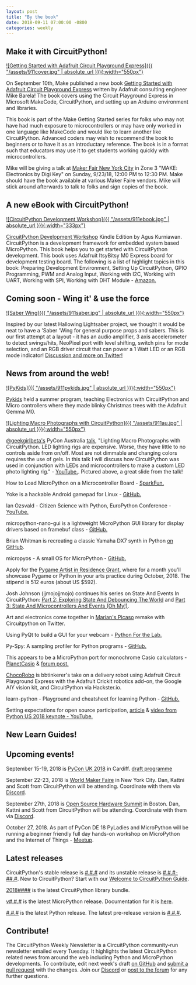 ```yaml
---
layout: post
title: "By the book"
date: 2018-09-11 07:00:00 -0800
categories: weekly
---
```


## Make it with CircuitPython!

[![Getting Started with Adafruit Circuit Playground Express]({{ "/assets/911cover.jpg" | absolute_url }}){:width="550px"}](https://www.amazon.com/gp/product/1680454889/)

On September 10th, Make published a new book [Getting Started with Adafruit Circuit Playground Express](https://www.amazon.com/gp/product/1680454889/) written by Adafruit consulting engineer Mike Barela! The book covers using the Circuit Playground Express in Microsoft MakeCode, CircuitPython, and setting up an Arduino environment and libraries.

This book is part of the Make Getting Started series for folks who may not have had much exposure to microcontrollers or may have only worked in one language like MakeCode and would like to learn another like CircuitPython. Advanced coders may wish to recommend the book to beginners or to have it as an introductary reference. The book is in a format such that educators may use it to get students working quickly with microcontrollers.

Mike will be giving a talk at [Maker Fair New York City](https://makerfaire.com/new-york/) in Zone 3 "MAKE: Electronics by Digi Key" on Sunday, 9/23/18, 12:00 PM to 12:30 PM. Make should have the book available at various Maker Faire vendors. Mike will stick around afterwards to talk to folks and sign copies of the book. 

## A new eBook with CircuitPython!

[![CircuitPython Development Workshop]({{ "/assets/911ebook.jpg" | absolute_url }}){:width="333px"}](https://www.amazon.com/CircuitPython-Development-Workshop-Agus-Kurniawan-ebook/dp/B07H2BDQLD)

[CircuitPython Development Workshop](https://www.amazon.com/CircuitPython-Development-Workshop-Agus-Kurniawan-ebook/dp/B07H2BDQLD) Kindle Edition by Agus Kurniawan. CircuitPython is a development framework for embedded system based MicroPython. This book helps you to get started with CircuitPython development. This book uses Adafruit ItsyBitsy M0 Express board for development testing board. The following is a list of highlight topics in this book: Preparing Development Environment, Setting Up CircuitPython, GPIO Programming, PWM and Analog Input, Working with I2C, Working with UART, Working with SPI, Working with DHT Module - [Amazon.](https://www.amazon.com/CircuitPython-Development-Workshop-Agus-Kurniawan-ebook/dp/B07H2BDQLD)

## Coming soon - Wing it' & use the force

[![Saber Wing]({{ "/assets/911saber.jpg" | absolute_url }}){:width="550px"}](https://twitter.com/adafruit/status/1037816748261572608)

Inspired by our latest Hallowing Lightsaber project, we thought it would be neat to have a 'Saber 'Wing for general purpose props and sabers. This is our first attempt at a layout - it has an audio amplifier, 3 axis accelerometer to detect swings/hits, NeoPixel port with level shifting, switch pins for mode selection, and an RGB driver circuit that can power a 1 Watt LED or an RGB mode indicator! [Discussion and more on Twitter!](https://twitter.com/adafruit/status/1037816748261572608)

## News from around the web!

[![PyKids]({{ "/assets/911pykids.jpg" | absolute_url }}){:width="550px"}](https://medium.com/pykids/pykids-partners-with-asdrp-183586693842)

[Pykids](https://medium.com/pykids/pykids-partners-with-asdrp-183586693842) held a summer program, teaching Electronics with CircuitPython and Micro controllers where they made blinky Christmas trees with the Adafruit Gemma M0.

[![Lighting Macro Photographs with CircuitPython]({{ "/assets/911au.jpg" | absolute_url }}){:width="550px"}](https://youtu.be/JAgCZ70Q3sg)

[@geekgirlbeta's](https://twitter.com/geekgirlbeta) PyCon Australia [talk](https://2018.pycon-au.org/talks/45177-lighting-macro-photographs-with-circuitpython/), "Lighting Macro Photographs with CircuitPython. LED lighting rigs are expensive. Worse, they have little to no controls aside from on/off. Most are not dimmable and changing colors requires the use of gels. In this talk I will discuss how CircuitPython was used in conjunction with LEDs and microcontrollers to make a custom LED photo lighting rig." - [YouTube.](https://youtu.be/JAgCZ70Q3sg). Pictured above, a great slide from the talk!

How to Load MicroPython on a Microcontroller Board - [SparkFun.](https://learn.sparkfun.com/tutorials/how-to-load-micropython-on-a-microcontroller-board/all)

Yoke is a hackable Android gamepad for Linux - [GitHub.](https://github.com/rmst/yoke)

Ian Ozsvald - Citizen Science with Python, EuroPython Conference - [YouTube.](https://youtu.be/UXSr1OL5JKo?list=PL8uoeex94UhFrNUV2m5MigREebUms39U5)

micropython-nano-gui is a lightweight MicroPython GUI library for display drivers based on framebuf class - [GitHub.](https://github.com/peterhinch/micropython-nano-gui)

Brian Whitman is recreating a classic Yamaha DX7 synth in Python [on GitHub](https://github.com/bwhitman/learnfm).

micropyos - A small OS for MicroPython - [GitHub.](https://github.com/TheCodeman/micropyos)

Apply for the [Pygame Artist in Residence Grant](http://renesd.blogspot.com/2018/08/pygame-artist-in-residence-grant.html), where for a month you'll showcase Pygame or Python in your arts practice during October, 2018. The stipend is 512 euros (about US $592).

Josh Johnson (jjmojojjmojo) continues his series on State And Events In CircuitPython: [Part 2: Exploring State And Debouncing The World](https://jjmojojjmojo.github.io/circuitpython-state-part-2.html) and [Part 3: State And Microcontrollers And Events (Oh My!)](https://jjmojojjmojo.github.io/circuitpython-state-part-3.html).

Art and electronics come together in [Marian's Picaso](https://twitter.com/Pythonella/status/1038092523640692738) remake with Circuitpython on Twitter.

Using PyQt to build a GUI for your webcam - [Python For the Lab.](https://www.pythonforthelab.com/blog/step-by-step-guide-to-building-a-gui/)

Py-Spy: A sampling profiler for Python programs - [GitHub.](https://github.com/benfred/py-spy)

This appears to be a MicroPython port for monochrome Casio calculators - [PlanetCasio](https://www.planet-casio.com/Fr/programmes/programme3603-1-CasioPython-zezombye-add-in.html) & [forum post.](https://tiplanet.org/forum/viewtopic.php?t=21825&p=235086&utm_source=dlvr.it&utm_medium=twitter#p235086)

[ChocoRobo](https://www.hackster.io/bbtinkerer/chocorobo-autonomous-chocolate-delivery-robot-597fd0) is bbtinkerer's take on a delivery robot using Adafruit Circuit Playground Express with the Adafruit Crickit robotics add-on, the Google AIY vision kit, and CircuitPython via Hackster.io.

learn-python - Playground and cheatsheet for learning Python - [GitHub.](https://github.com/trekhleb/learn-python)

Setting expectations for open source participation, [article](https://snarky.ca/setting-expectations-for-open-source-participation/) & [video from Python US 2018 keynote - YouTube.](https://youtu.be/tzFWz5fiVKU?t=48m55s)

## New Learn Guides!

## Upcoming events!

September 15-19, 2018 is [PyCon UK 2018](https://2018.pyconuk.org/) in Cardiff. [draft programme](https://2018.pyconuk.org/programme/)

September 22-23, 2018 is [World Maker Faire](https://makerfaire.com/new-york/) in New York City. Dan, Kattni and Scott from CircuitPython will be attending. Coordinate with them via [Discord](https://adafru.it/discord).

September 27th, 2018 is [Open Source Hardware Summit](https://2018.oshwa.org/) in Boston. Dan, Kattni and Scott from CircuitPython will be attending. Coordinate with them via [Discord](https://adafru.it/discord).

October 27, 2018. As part of PyCon DE 18 PyLadies and MicroPython will be running a
beginner friendly full day hands-on workshop on MicroPython and the
Internet of Things - [Meetup](https://www.meetup.com/de-DE/PyData-Suedwest/events/253574767/).

## Latest releases

CircuitPython's stable release is [#.#.#](https://github.com/adafruit/circuitpython/releases/latest) and its unstable release is [#.#.#-##.#](https://github.com/adafruit/circuitpython/releases). New to CircuitPython? Start with our [Welcome to CircuitPython Guide](https://learn.adafruit.com/welcome-to-circuitpython).

[2018####](https://github.com/adafruit/Adafruit_CircuitPython_Bundle/releases/latest) is the latest CircuitPython library bundle.

[v#.#.#](https://micropython.org/download) is the latest MicroPython release. Documentation for it is [here](http://docs.micropython.org/en/latest/pyboard/).

[#.#.#](https://www.python.org/downloads/) is the latest Python release. The latest pre-release version is [#.#.#](https://www.python.org/download/pre-releases/).

## Contribute!

The CircuitPython Weekly Newsletter is a CircuitPython community-run newsletter emailed every Tuesday. It highlights the latest CircuitPython related news from around the web including Python and MicroPython developments. To contribute, edit next week's draft [on GitHub](https://github.com/adafruit/circuitpython-weekly-newsletter/tree/gh-pages/_drafts) and [submit a pull request](https://help.github.com/articles/editing-files-in-your-repository/) with the changes. Join our [Discord](https://adafru.it/discord) or [post to the forum](https://forums.adafruit.com/viewforum.php?f=60) for any further questions.
